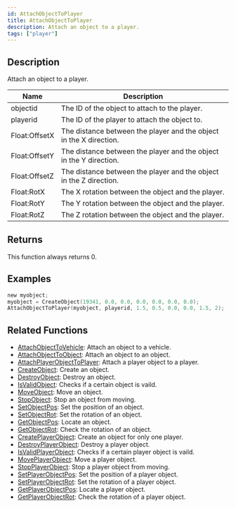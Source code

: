 ```yaml
---
id: AttachObjectToPlayer
title: AttachObjectToPlayer
description: Attach an object to a player.
tags: ["player"]
---
```


## Description

Attach an object to a player.

| Name | Description |
| --- | --- |
| objectid | The ID of the object to attach to the player. |
| playerid | The ID of the player to attach the object to. |
| Float:OffsetX | The distance between the player and the object in the X direction. |
| Float:OffsetY | The distance between the player and the object in the Y direction. |
| Float:OffsetZ | The distance between the player and the object in the Z direction. |
| Float:RotX | The X rotation between the object and the player. |
| Float:RotY | The Y rotation between the object and the player. |
| Float:RotZ | The Z rotation between the object and the player. |

## Returns

This function always returns 0.

## Examples

```c
new myobject;
myobject = CreateObject(19341, 0.0, 0.0, 0.0, 0.0, 0.0, 0.0);
AttachObjectToPlayer(myobject, playerid, 1.5, 0.5, 0.0, 0.0, 1.5, 2);
```

## Related Functions

- [AttachObjectToVehicle](AttachObjectToVehicle.md): Attach an object to a vehicle.
- [AttachObjectToObject](AttachObjectToObject.md): Attach an object to an object.
- [AttachPlayerObjectToPlayer](AttachPlayerObjectToPlayer.md): Attach a player object to a player.
- [CreateObject](CreateObject.md): Create an object.
- [DestroyObject](DestroyObject.md): Destroy an object.
- [IsValidObject](IsValidObject.md): Checks if a certain object is vaild.
- [MoveObject](MoveObject.md): Move an object.
- [StopObject](StopObject.md): Stop an object from moving.
- [SetObjectPos](SetObjectPos.md): Set the position of an object.
- [SetObjectRot](SetObjectRot.md): Set the rotation of an object.
- [GetObjectPos](GetObjectPos.md): Locate an object.
- [GetObjectRot](GetObjectRot.md): Check the rotation of an object.
- [CreatePlayerObject](CreatePlayerObject.md): Create an object for only one player.
- [DestroyPlayerObject](DestroyPlayerObject.md): Destroy a player object.
- [IsValidPlayerObject](IsValidPlayerObject.md): Checks if a certain player object is vaild.
- [MovePlayerObject](MovePlayerObject.md): Move a player object.
- [StopPlayerObject](StopPlayerObject.md): Stop a player object from moving.
- [SetPlayerObjectPos](SetPlayerObjectPos.md): Set the position of a player object.
- [SetPlayerObjectRot](SetPlayerObjectRot.md): Set the rotation of a player object.
- [GetPlayerObjectPos](GetPlayerObjectPos.md): Locate a player object.
- [GetPlayerObjectRot](GetPlayerObjectRot.md): Check the rotation of a player object.
